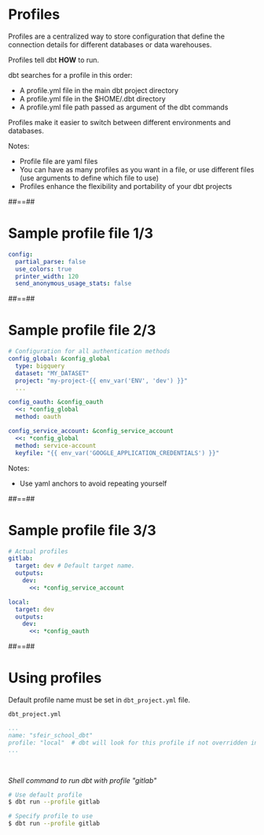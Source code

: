 <!-- .slide -->
# Profiles

Profiles are a centralized way to store configuration that define the connection details for different databases or data warehouses.

Profiles tell dbt **HOW** to run.

dbt searches for a profile in this order:
* A profile.yml file in the main dbt project directory
* A profile.yml file in the $HOME/.dbt directory
* A profile.yml file path passed as argument of the dbt commands

Profiles make it easier to switch between different environments and databases.

Notes:
* Profile file are yaml files
* You can have as many profiles as you want in a file, or use different files (use arguments to define which file to use)
* Profiles enhance the flexibility and portability of your dbt projects

##==##
<!-- .slide: class="with-code"-->
# Sample profile file 1/3

```yaml
config:
  partial_parse: false
  use_colors: true
  printer_width: 120
  send_anonymous_usage_stats: false
```

##==##
<!-- .slide: class="with-code"-->
# Sample profile file 2/3

```yaml
# Configuration for all authentication methods
config_global: &config_global
  type: bigquery
  dataset: "MY_DATASET"
  project: "my-project-{{ env_var('ENV', 'dev') }}"
  ...

config_oauth: &config_oauth
  <<: *config_global
  method: oauth

config_service_account: &config_service_account
  <<: *config_global
  method: service-account
  keyfile: "{{ env_var('GOOGLE_APPLICATION_CREDENTIALS') }}"
```

Notes:
* Use yaml anchors to avoid repeating yourself

##==##
<!-- .slide: class="with-code"-->
# Sample profile file 3/3

```yaml
# Actual profiles
gitlab:
  target: dev # Default target name.
  outputs:
    dev:
      <<: *config_service_account

local:
  target: dev
  outputs:
    dev:
      <<: *config_oauth
```

##==##
<!-- .slide: class="with-code"-->
# Using profiles

Default profile name must be set in `dbt_project.yml` file.

`dbt_project.yml`
```yaml
...
name: "sfeir_school_dbt"
profile: "local"  # dbt will look for this profile if not overridden in command args
...
```

<br>

_Shell command to run dbt with profile "gitlab"_
```bash
# Use default profile
$ dbt run --profile gitlab

# Specify profile to use
$ dbt run --profile gitlab
```
